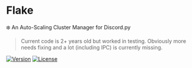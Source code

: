 # Flake
❄️ An Auto-Scaling Cluster Manager for Discord.py

> Current code is 2+ years old but worked in testing.
> Obviously more needs fixing and a lot (including IPC) is currently missing.

[![Version](https://img.shields.io/badge/version-BETA%20-blue.svg)](https://github.com/G3VV/Flake)
[![License](https://img.shields.io/badge/license-GPL%203.0-green.svg)](https://github.com/G3VV/Flake/blob/main/LICENSE)
